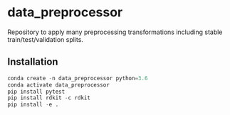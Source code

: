 # data_preprocessor

Repository to apply many preprocessing transformations including stable train/test/validation splits.

## Installation


```python
conda create -n data_preprocessor python=3.6
conda activate data_preprocessor
pip install pytest 
pip install rdkit -c rdkit
pip install -e .

